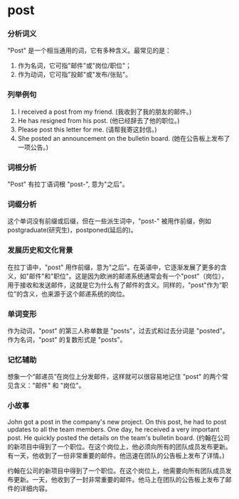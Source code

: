 # post

### 分析词义

  

"Post" 是一个相当通用的词，它有多种含义。最常见的是：

  

1.  作为名词，它可指"邮件"或"岗位/职位"；
2.  作为动词，它可指"投邮"或"发布/张贴"。

  

### 列举例句

  

1.  I received a post from my friend. (我收到了我的朋友的邮件。)
2.  He has resigned from his post. (他已经辞去了他的职位。)
3.  Please post this letter for me. (请帮我寄这封信。)
4.  She posted an announcement on the bulletin board. (她在公告板上发布了一项公告。)

  

### 词根分析

  

"Post" 有拉丁语词根 "post-", 意为"之后"。

  

### 词缀分析

  

这个单词没有前缀或后缀，但在一些派生词中，"post-" 被用作前缀，例如 postgraduate(研究生)，postponed(延后的)。

  

### 发展历史和文化背景

  

在拉丁语中，"post" 用作前缀，意为"之后"。在英语中，它逐渐发展了更多的含义，如"邮件"和"职位"。这是因为欧洲的邮递系统通常会有一个"post"（岗位），用于接收和发送邮件，这就是它为什么有了邮件的含义。同样的，"post"作为“职位”的含义，也来源于这个邮递系统的岗位。

  

### 单词变形

  

作为动词，"post" 的第三人称单数是 "posts"，过去式和过去分词是 "posted"。  
作为名词，"post" 的复数形式是 "posts"。

  

### 记忆辅助

  

想象一个“邮递员”在岗位上分发邮件，这样就可以很容易地记住 "post" 的两个常见含义："邮件" 和 "岗位"。

  

### 小故事

  

John got a post in the company's new project. On this post, he had to post updates to all the team members. One day, he received a very important post. He quickly posted the details on the team's bulletin board. (约翰在公司的新项目中得到了一个职位。在这个岗位上，他必须向所有的团队成员发布更新。有一天，他收到了一份非常重要的邮件。他迅速在团队的公告板上发布了详情。)

  

约翰在公司的新项目中得到了一个职位。在这个岗位上，他需要向所有团队成员发布更新。一天，他收到了一封非常重要的邮件。他马上在团队的公告板上发布了邮件的详细内容。
